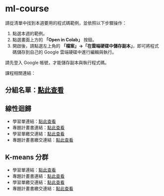 # ml-course


請從清單中找到本週要用的程式碼範例，並依照以下步驟操作：

1. 點選本週的範例。  
2. 點選畫面上方的 **「Open in Colab」** 按鈕。  
3. 開啟後，請點選左上角的 **「檔案」→「在雲端硬碟中儲存副本」**，即可將程式碼儲存到自己的 Google 雲端硬碟中進行編輯與執行。

請先登入 Google 帳號，才能儲存副本與執行程式碼。

課程相關連結：
## 分組名單：[點此查看](#)

## 線性迴歸
- 學習單連結：[點此查看](https://docs.google.com/document/d/1aSBg3shn7KGKBu3ANcR7Y9YpBdN4tiaEbxMoVJNw3ak/edit?usp=sharing)
- 專題計畫書連結：[點此查看](https://docs.google.com/document/d/1Cj9rintCmM15N4YVpDzaZQL3KExxLtak/edit?usp=sharing&ouid=117639485784771145540&rtpof=true&sd=true)
- 學習單繳交連結：[點此查看](https://drive.google.com/drive/folders/1PflGPr1jr_R8uyNDxeRgujXWFxol9m-k?usp=sharing)
- 專題計畫書繳交連結：[點此查看](https://drive.google.com/drive/folders/10zYJUABZoGcanxJqFnVheGSGoVqPprK3?usp=sharing)

## K-means 分群
- 學習單連結：[點此查看](#)
- 專題計畫書連結：[點此查看](#)
- 學習單繳交連結：[點此查看](#)
- 專題計畫書繳交連結：[點此查看](#)

